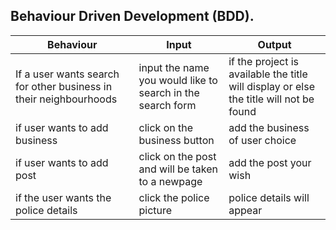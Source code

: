 ## Behaviour Driven Development (BDD).
|Behaviour                     |  Input                        | Output            |
|------------------------------|-------------------------------|-------------------|
|If a user wants search for other business in their neighbourhoods | input the name you would like to search in the search form | if the project is available the title will display or else the title will not be found|
|if user wants to add business | click on the business button | add the business of user choice|
|if user wants to add post | click on the post and will be taken to a newpage  | add the post your wish|
|if the user wants the police details| click the police picture |police details will appear|
